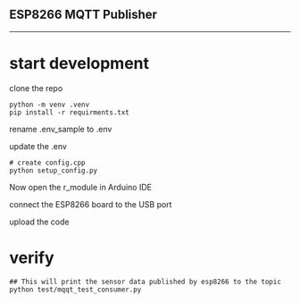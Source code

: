 ## ESP8266  MQTT  Publisher
------------------------


# start development

clone the repo

```
python -m venv .venv
pip install -r requirments.txt
```
rename .env_sample to .env

update the .env 

```
# create config.cpp
python setup_config.py

```
Now open the r_module in Arduino IDE

connect the ESP8266 board to the USB port

upload the code


# verify
```
## This will print the sensor data published by esp8266 to the topic
python test/mqqt_test_consumer.py

```



